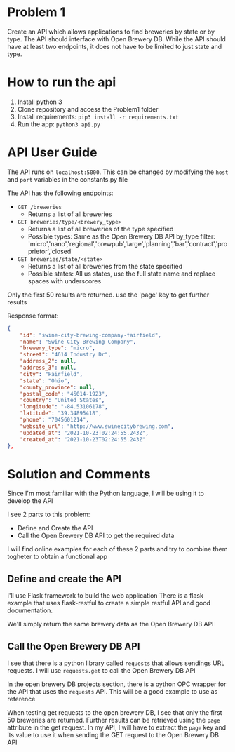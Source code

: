 # Problem 1
Create an API which allows applications to find breweries by state or by type.
The API should interface with Open Brewery DB. While the API should have at least two endpoints, it does not have to be limited to just state and type.

# How to run the api
1. Install python 3
2. Clone repository and access the Problem1 folder
3. Install requirements: `pip3 install -r requirements.txt`
4. Run the app: `python3 api.py`

# API User Guide
The API runs on `localhost:5000`. This can be changed by modifying the `host` and `port` variables in the constants.py file

The API has the following endpoints:
- `GET /breweries`
    - Returns a list of all breweries
- `GET breweries/type/<brewery_type>`
    - Returns a list of all breweries of the type specified
    - Possible types: Same as the Open Brewery DB API by_type filter: 'micro','nano','regional','brewpub','large','planning','bar','contract','proprietor','closed'
- `GET breweries/state/<state>`
    - Returns a list of all breweries from the state specified
    - Possible states: All us states, use the full state name and replace spaces with underscores

Only the first 50 results are returned. use the 'page' key to get further results

Response format:
```json
{
    "id": "swine-city-brewing-company-fairfield",
    "name": "Swine City Brewing Company",
    "brewery_type": "micro",
    "street": "4614 Industry Dr",
    "address_2": null,
    "address_3": null,
    "city": "Fairfield",
    "state": "Ohio",
    "county_province": null,
    "postal_code": "45014-1923",
    "country": "United States",
    "longitude": "-84.53106178",
    "latitude": "39.34895418",
    "phone": "7045601214",
    "website_url": "http://www.swinecitybrewing.com",
    "updated_at": "2021-10-23T02:24:55.243Z",
    "created_at": "2021-10-23T02:24:55.243Z"
},
```


# Solution and Comments
Since I'm most familiar with the Python language, I will be using it to develop the API

I see 2 parts to this problem:
- Define and Create the API
- Call the Open Brewery DB API to get the required data

I will find online examples for each of these 2 parts and try to combine them togheter to obtain a functional app

## Define and create the API

I'll use Flask framework to build the web application
There is a flask example that uses flask-restful to create a simple restful API and good documentation.

We'll simply return the same brewery data as the Open Brewery DB API

## Call the Open Brewery DB API

I see that there is a python library called `requests` that allows sendings URL requests.
I will use `requests.get` to call the Open Brewery DB API

In the open brewery DB projects section, there is a python OPC wrapper for the API that uses the `requests` API.
This will be a good example to use as reference

When testing get requests to the open brewery DB, I see that only the first 50 breweries are returned.
Further results can be retrieved using the `page` attribute in the get request.
In my API, I will have to extract the `page` key and its value to use it when sending the GET request to the Open Brewery DB API